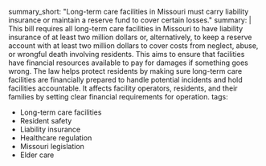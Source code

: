 summary_short: "Long-term care facilities in Missouri must carry liability insurance or maintain a reserve fund to cover certain losses."
summary: |
  This bill requires all long-term care facilities in Missouri to have liability insurance of at least two million dollars or, alternatively, to keep a reserve account with at least two million dollars to cover costs from neglect, abuse, or wrongful death involving residents. This aims to ensure that facilities have financial resources available to pay for damages if something goes wrong. The law helps protect residents by making sure long-term care facilities are financially prepared to handle potential incidents and hold facilities accountable. It affects facility operators, residents, and their families by setting clear financial requirements for operation.
tags:
  - Long-term care facilities
  - Resident safety
  - Liability insurance
  - Healthcare regulation
  - Missouri legislation
  - Elder care

